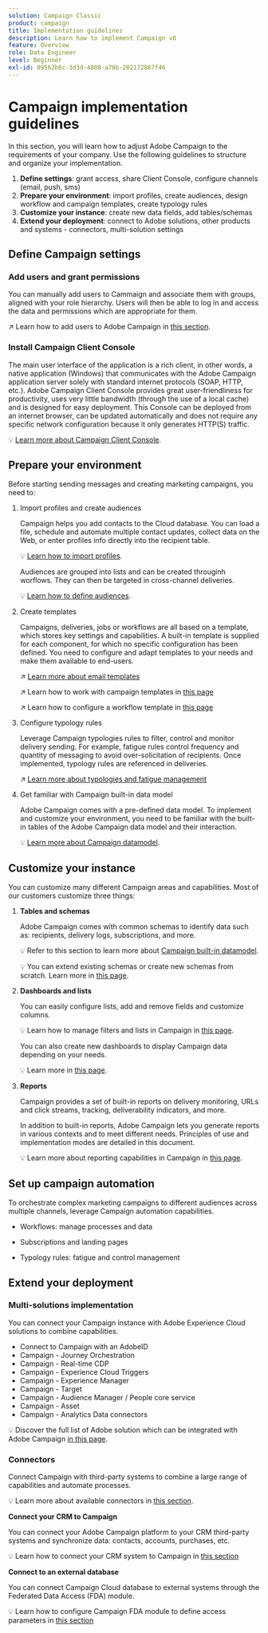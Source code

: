```yaml
---
solution: Campaign Classic
product: campaign
title: Implementation guidelines
description: Learn how to implement Campaign v8
feature: Overview
role: Data Engineer
level: Beginner
exl-id: 09562b6c-3d3d-4808-a70b-202172867f46
---
```

# Campaign implementation guidelines

In this section, you will learn how to adjust Adobe Campaign to the requirements of your company. Use the following guidelines to structure and organize your implementation. 

1. **Define settings**: grant access, share Client Console, configure channels (email, push, sms)
1. **Prepare your environment**: import profiles, create audiences, design workflow and campaign templates, create typology rules
1. **Customize your instance**: create new data fields, add tables/schemas
1. **Extend your deployment**: connect to Adobe solutions, other products and systems - connectors, multi-solution settings

## Define Campaign settings

### Add users and grant permissions

You can manually add users to Cammaign and associate them with groups, aligned with your role hierarchy. Users will then be able to log in and access the data and permissions which are appropriate for them.

:arrow_upper_right: Learn how to add users to Adobe Campaign in [this section](https://experienceleague.adobe.com/docs/campaign-classic/using/getting-started/permissions/access-management.html?lang=en#getting-started).

### Install Campaign Client Console

The main user interface of the application is a rich client, in other words, a native application (Windows) that communicates with the Adobe Campaign application server solely with standard internet protocols (SOAP, HTTP, etc.). Adobe Campaign Client Console provides great user-friendliness for productivity, uses very little bandwidth (through the use of a local cache) and is designed for easy deployment. This Console can be deployed from an internet browser, can be updated automatically and does not require any specific network configuration because it only generates HTTP(S) traffic. 

:bulb: [Learn more about Campaign Client Console](connect.md).

## Prepare your environment

Before starting sending messages and creating marketing campaigns, you need to:

1. Import profiles and create audiences

    Campaign helps you add contacts to the Cloud database. You can load a file, schedule and automate multiple contact updates, collect data on the Web, or enter profiles info directly into the recipient table. 

    :bulb: [Learn how to import profiles](import.md).
    
    Audiences are grouped into lists and can be created througinh worflows. They can then be targeted in cross-channel deliveries.

    :bulb: [Learn how to define audiences](audiences.md).

1. Create templates

    Campaigns, deliveries, jobs or workflows are all based on a template, which stores key settings and capabilities. A built-in template is supplied for each component, for which no specific configuration has been defined. You need to configure and adapt templates to your needs and make them available to end-users.

    :arrow_upper_right: [Learn more about email templates](https://experienceleague.adobe.com/docs/campaign-classic/using/sending-messages/using-delivery-templates/about-templates.html)

    :arrow_upper_right: Learn how to work with campaign templates in [this page](https://experienceleague.adobe.com/docs/campaign-classic/using/orchestrating-campaigns/orchestrate-campaigns/marketing-campaign-templates.html?lang=en#orchestrating-campaigns)

    :arrow_upper_right: Learn how to configure a workflow template in [this page](https://experienceleague.adobe.com/docs/campaign-classic/using/automating-with-workflows/introduction/building-a-workflow.html?lang=en#workflow-templates)

1. Configure typology rules

    Leverage Campaign typologies rules to filter, control and monitor delivery sending. For example, fatigue rules control frequency and quantity of messaging to avoid over-solicitation of recipients. Once implemented, typology rules are referenced in deliveries. 

    :arrow_upper_right: [Learn more about typologies and fatigue management](https://experienceleague.adobe.com/docs/campaign-classic/using/orchestrating-campaigns/campaign-optimization/about-campaign-typologies.html?lang=en#orchestrating-campaigns)

1. Get familiar with Campaign built-in data model

    Adobe Campaign comes with a pre-defined data model. To implement and customize your environment, you need to be familiar with the built-in tables of the Adobe Campaign data model and their interaction.

    :bulb: [Learn more about Campaign datamodel](../dev/datamodel.md).

## Customize your instance

You can customize many different Campaign areas and capabilities. Most of our customers customize three things:

1. **Tables and schemas**

    Adobe Campaign comes with common schemas to identify data such as: recipients, delivery logs, subscriptions, and more. 
    
    :bulb: Refer to this section to learn more about [Campaign built-in datamodel](../dev/datamodel.md).
    
    :bulb: You can extend existing schemas or create new schemas from scratch. Learn more in [this page](../dev/customize.md).
    
1. **Dashboards and lists**

    You can easily configure lists, add and remove fields and customize columns.
    
    :bulb: Learn how to manage filters and lists in Campaign in [this page](../dev/customize.md#gs-lists-and-filters).

    You can also create new dashboards to display Campaign data depending on your needs. 
    
    :bulb: Learn more in [this page](../dev/customize.md#gs-custom-dashboards).

1. **Reports**

    Campaign provides a set of built-in reports on delivery monitoring, URLs and click streams, tracking, deliverability indicators, and more.

    In addition to built-in reports, Adobe Campaign lets you generate reports in various contexts and to meet different needs. Principles of use and implementation modes are detailed in this document.

    :bulb: Learn more about reporting capabilities in Campaign in [this page](reporting.md).


## Set up campaign automation

To orchestrate complex marketing campaigns to different audiences across multiple channels, leverage Campaign automation capabilities. 

* Workflows: manage processes and data

* Subscriptions and landing pages

* Typology rules: fatigue and control management 

## Extend your deployment

### Multi-solutions implementation

You can connect your Campaign instance with Adobe Experience Cloud solutions to combine capabilities.

* Connect to Campaign with an AdobeID
* Campaign - Journey Orchestration
* Campaign - Real-time CDP
* Campaign - Experience Cloud Triggers
* Campaign - Experience Manager
* Campaign - Target
* Campaign - Audience Manager / People core service
* Campaign - Asset
* Campaign - Analytics Data connectors

:bulb: Discover the full list of Adobe solution which can be integrated with Adobe Campaign [in this page](integration.md).

### Connectors

Connect Campaign with third-party systems to combine a large range of capabilities and automate processes. 

:bulb: Learn more about available connectors in [this section](integration.md).

**Connect your CRM to Campaign**

You can connect your Adobe Campaign platform to your CRM third-party systems and synchronize data: contacts, accounts, purchases, etc.  

:bulb: Learn how to connect your CRM system to Campaign in [this section](integration.md#gs-crm-connectors)

**Connect to an external database**

You can connect Campaign Cloud database to external systems through the Federated Data Access (FDA) module. 

:bulb: Learn how to configure Campaign FDA module to define access parameters in [this section](integration.md#gs-fda)
